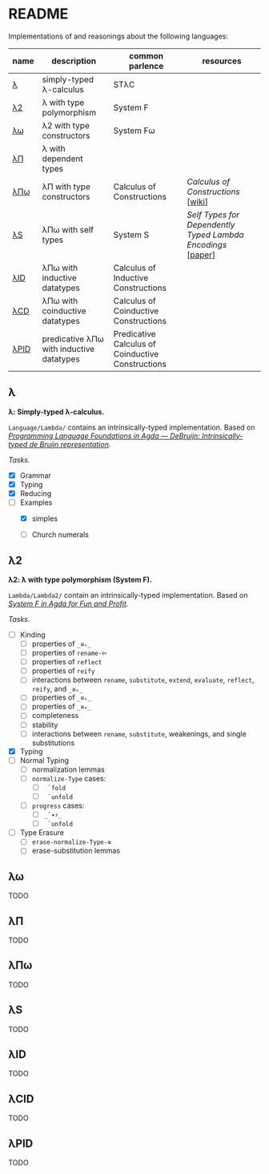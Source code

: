 # README

Implementations of and reasonings about the following languages:

| name | description | common parlence | resources |
| --- | --- | --- | --- |
| [λ][λ] | simply-typed λ-calculus | STλC |
| [λ2][λ2] | λ with type polymorphism | System F |
| [λω][λω] | λ2 with type constructors | System Fω |
| [λΠ][λΠ] | λ with dependent types | |
| [λΠω][λΠω] | λΠ with type constructors | Calculus of Constructions | _Calculus of Constructions_ [[wiki](https://en.wikipedia.org/wiki/Calculus_of_constructions)]
| [λS][λS] | λΠω with self types | System S | _Self Types for Dependently Typed Lambda Encodings_ [[paper](https://fermat.github.io/document/papers/rta-tlca.pdf)]
| [λID][λID] | λΠω with inductive datatypes | Calculus of Inductive Constructions |
| [λCD][λCD] | λΠω with coinductive datatypes | Calculus of Coinductive Constructions  |
| [λPID][λPID] | predicative λΠω with inductive datatypes | Predicative Calculus of Coinductive Constructions |

## λ

**λ: Simply-typed λ-calculus.**

`Language/Lambda/` contains an intrinsically-typed implementation. Based on [_Programming Language Foundations in Agda –– DeBruijn: Intrinsically-typed de Bruijn representation_](https://plfa.github.io/DeBruijn/).

_Tasks._
- [x] Grammar
- [x] Typing
- [x] Reducing
- [ ] Examples
  - [x] simples
  - [ ] Church numerals


## λ2

**λ2: λ with type polymorphism (System F).**

`Lambda/Lambda2/` contain an intrinsically-typed implementation. Based on [_System F in Agda for Fun and Profit_](https://github.com/input-output-hk/plutus/tree/master/papers/system-f-in-agda).

_Tasks._
- [ ] Kinding
  - [ ] properties of `_≅ₛ_`
  - [ ] properties of `rename-⊨`
  - [ ] properties of `reflect`
  - [ ] properties of `reify`
  - [ ] interactions between `rename`, `substitute`, `extend`, `evaluate`, `reflect`, `reify`, and `_≅ₛ_`
  - [ ] properties of `_≅ₛ_`
  - [ ] properties of `_≅ₑ_`
  - [ ] completeness
  - [ ] stability
  - [ ] interactions between `rename`, `substitute`, weakenings, and single substitutions
- [x] Typing
- [ ] Normal Typing
  - [ ] normalization lemmas
  - [ ] `normalize-Type` cases:
    - [ ] ``` `fold```
    - [ ] ``` `unfold```
  - [ ] `progress` cases:
    - [ ] ```_`∙♯_```
    - [ ] ``` `unfold```
- [ ] Type Erasure
  - [ ] `erase-normalize-Type-≡`
  - [ ] erase-substitution lemmas

## λω

TODO

## λΠ

TODO

## λΠω

TODO

## λS

TODO

## λID

TODO

## λCID

TODO

## λPID

TODO


<!--  -->

[λ]: #λ
[λ2]: #λ2
[λω]: #λω
[λΠ]: #λΠ
[λΠω]: #λΠω
[λS]: #λS
[λID]: #λID
[λCD]: #λCD
[λPID]: #λPID
